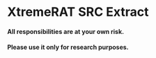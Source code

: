 # XtremeRAT SRC Extract
#### All responsibilities are at your own risk.
#### Please use it only for research purposes.


